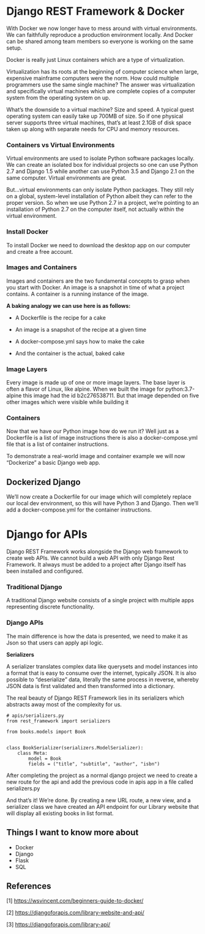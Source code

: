 # Django REST Framework & Docker

With Docker we now longer have to mess around with virtual environments. We can faithfully reproduce a production environment locally. And Docker can be shared among team members so everyone is working on the same setup.

Docker is really just Linux containers which are a type of virtualization.

Virtualization has its roots at the beginning of computer science when large, expensive mainframe computers were the norm. How could multiple programmers use the same single machine? The answer was virtualization and specifically virtual machines which are complete copies of a computer system from the operating system on up.

What’s the downside to a virtual machine? Size and speed. A typical guest operating system can easily take up 700MB of size. So if one physical server supports three virtual machines, that’s at least 2.1GB of disk space taken up along with separate needs for CPU and memory resources.

### Containers vs Virtual Environments

Virtual environments are used to isolate Python software packages locally. We can create an isolated box for individual projects so one can use Python 2.7 and Django 1.5 while another can use Python 3.5 and Django 2.1 on the same computer. Virtual environments are great.

But…virtual environments can only isolate Python packages. They still rely on a global, system-level installation of Python albeit they can refer to the proper version. So when we use Python 2.7 in a project, we’re pointing to an installation of Python 2.7 on the computer itself, not actually within the virtual environment.

### Install Docker

To install Docker we need to download the desktop app on our computer and create a free account.

### Images and Containers

Images and containers are the two fundamental concepts to grasp when you start with Docker. An image is a snapshot in time of what a project contains. A container is a running instance of the image.

**A baking analogy we can use here is as follows:**

- A Dockerfile is the recipe for a cake

- An image is a snapshot of the recipe at a given time

- A docker-compose.yml says how to make the cake

- And the container is the actual, baked cake

### Image Layers

Every image is made up of one or more image layers. The base layer is often a flavor of Linux, like alpine. When we built the image for python:3.7-alpine this image had the id b2c276538711. But that image depended on five other images which were visible while building it

### Containers

Now that we have our Python image how do we run it? Well just as a Dockerfile is a list of image instructions there is also a docker-compose.yml file that is a list of container instructions.

To demonstrate a real-world image and container example we will now “Dockerize” a basic Django web app.

## Dockerized Django

We’ll now create a Dockerfile for our image which will completely replace our local dev environment, so this will have Python 3 and Django. Then we’ll add a docker-compose.yml for the container instructions.

# Django for APIs

Django REST Framework works alongside the Django web framework to create web APIs. We cannot build a web API with only Django Rest Framework. It always must be added to a project after Django itself has been installed and configured.

### Traditional Django

A traditional Django website consists of a single project with multiple apps representing discrete functionality.

### Django APIs

The main difference is how the data is presented, we need to make it as Json so that users can apply api logic.

**Serializers**

A serializer translates complex data like querysets and model instances into a format that is easy to consume over the internet, typically JSON. It is also possible to “deserialize” data, literally the same process in reverse, whereby JSON data is first validated and then transformed into a dictionary.

The real beauty of Django REST Framework lies in its serializers which abstracts away most of the complexity for us.

```
# apis/serializers.py
from rest_framework import serializers

from books.models import Book


class BookSerializer(serializers.ModelSerializer):
    class Meta:
        model = Book
        fields = ("title", "subtitle", "author", "isbn")
```

After completing the project as a normal django project we need to create a new route for the api and add the previous code in apis app in a file called serializers.py

And that’s it! We’re done. By creating a new URL route, a new view, and a serializer class we have created an API endpoint for our Library website that will display all existing books in list format.

## Things I want to know more about

- Docker
- Django
- Flask
- SQL

## References

[1] <https://wsvincent.com/beginners-guide-to-docker/>

[2] <https://djangoforapis.com/library-website-and-api/>

[3] <https://djangoforapis.com/library-api/>
